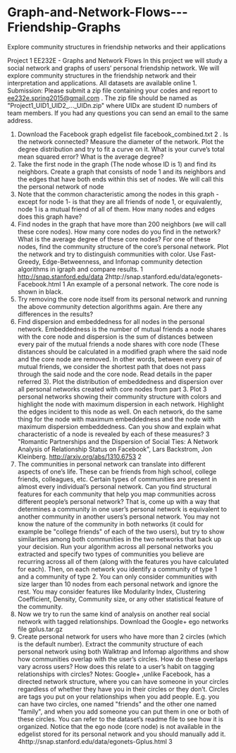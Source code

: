 # Graph-and-Network-Flows---Friendship-Graphs
Explore community structures in friendship networks and their applications

Project 1
EE232E - Graphs and Network Flows
In this project we will study a social network and graphs of users’ personal friendship
network. We will explore community structures in the friendship network and their
interpretation and applications. All datasets are available online 1.
Submission: Please submit a zip file containing your codes and report to
ee232e.spring2015@gmail.com . The zip file should be named as
"Project1_UID1_UID2_..._UIDn.zip" where UIDx are student ID numbers of team
members. If you had any questions you can send an email to the same address.
1. Download the Facebook graph edgelist file facebook_combined.txt 2 . Is
the network connected? Measure the diameter of the network. Plot the degree
distribution and try to fit a curve on it. What is your curve’s total mean squared
error? What is the average degree?
2. Take the first node in the graph (The node whose ID is 1) and find its neighbors.
Create a graph that consists of node 1 and its neighbors and the edges that have
both ends within this set of nodes. We will call this the personal network of node
1. Note that the common characteristic among the nodes in this graph -except
for node 1- is that they are all friends of node 1, or equivalently, node 1 is a
mutual friend of all of them. How many nodes and edges does this graph have?
3. Find nodes in the graph that have more than 200 neighbors (we will call these
core nodes). How many core nodes do you find in the network? What is the
average degree of these core nodes? For one of these nodes, find the community
structure of the core’s personal network. Plot the network and try to distinguish
communities with color. Use Fast-Greedy, Edge-Betweenness, and Infomap community
detection algorithms in igraph and compare results.
1 http://snap.stanford.edu/data
2http://snap.stanford.edu/data/egonets-Facebook.html
1
An example of a personal network. The core node is shown in black.
4. Try removing the core node itself from its personal network and running the
above community detection algorithms again. Are there any differences in the
results?
5. Find dispersion and embeddedness for all nodes in the personal network. Embeddedness
is the number of mutual friends a node shares with the core node
and dispersion is the sum of distances between every pair of the mutual friends
a node shares with core node (These distances should be calculated in a modified
graph where the said node and the core node are removed. In other words,
between every pair of mutual friends, we consider the shortest path that does
not pass through the said node and the core node. Read details in the paper referred
3). Plot the distribution of embeddedness and dispersion over all personal
networks created with core nodes from part 3. Plot 3 personal networks showing
their community structure with colors and highlight the node with maximum
dispersion in each network. Highlight the edges incident to this node as well.
On each network, do the same thing for the node with maximum embeddedness
and the node with maximum dispersion
embeddedness. Can you show and explain what
characteristic of a node is revealed by each of these measures?
3 "Romantic Partnerships and the Dispersion of Social Ties: A Network Analysis of Relationship
Status on Facebook", Lars Backstrom, Jon Kleinberg.
http://arxiv.org/abs/1310.6753
2
6. The communities in personal network can translate into different aspects of
one’s life. These can be friends from high school, college friends, colleagues,
etc. Certain types of communities are present in almost every individual’s personal
network. Can you find structural features for each community that help
you map communities across different people’s personal network? That is, come
up with a way that determines a community in one user’s personal network is
equivalent to another community in another users’s personal network. You may
not know the nature of the community in both networks (it could for example
be "college friends" of each of the two users), but try to show similarities among
both communities in the two networks that back up your decision. Run your
algorithm across all personal networks you extracted and specify two types of
communities you believe are recurring across all of them (along with the features
you have calculated for each). Then, on each network you identify a community
of type 1 and a community of type 2. You can only consider communities
with size larger than 10 nodes from each personal network and ignore the rest.
You may consider features like Modularity Index, Clustering Coefficient, Density,
Community size, or any other statistical feature of the community.
7. Now we try to run the same kind of analysis on another real social network with
tagged relationships. Download the Google+ ego networks file gplus.tar.gz
4. Create personal network for users who have more than 2 circles (which is the
default number). Extract the community structure of each personal network using
both Walktrap and Infomap algorithms and show how communities overlap
with the user’s circles. How do these overlaps vary across users? How does this
relate to a user’s habit on tagging relationships with circles?
Notes: Google+ ,unlike Facebook, has a directed network structure, where you
can have someone in your circles regardless of whether they have you in their
circles or they don’t. Circles are tags you put on your relationships when you
add people. E.g. you can have two circles, one named "friends" and the other one
named "family", and when you add someone you can put them in one or both of
these circles. You can refer to the dataset’s readme file to see how it is organized.
Notice that the ego node (core node) is not available in the edgelist stored for its
personal network and you should manually add it.
4http://snap.stanford.edu/data/egonets-Gplus.html
3
